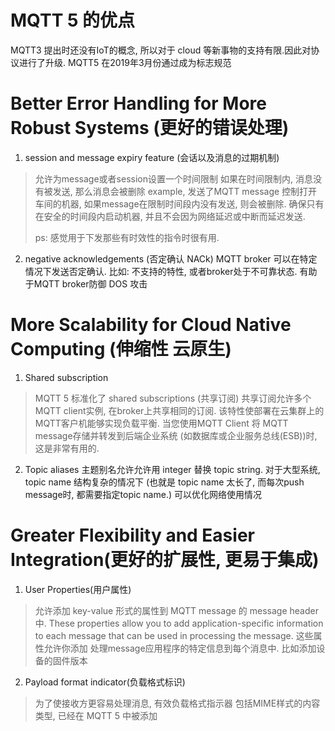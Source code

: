 # MQTT 5 的优点
MQTT3 提出时还没有IoT的概念, 所以对于 cloud 等新事物的支持有限.因此对协议进行了升级.
MQTT5 在2019年3月份通过成为标志规范


# Better Error Handling for More Robust Systems (更好的错误处理)

1. session and message expiry feature (会话以及消息的过期机制)
> 允许为message或者session设置一个时间限制
> 如果在时间限制内, 消息没有被发送, 那么消息会被删除
> example, 发送了MQTT message 控制打开车间的机器, 
> 如果message在限制时间段内没有发送, 则会被删除.
> 确保只有在安全的时间段内启动机器, 并且不会因为网络延迟或中断而延迟发送.
>
> ps: 感觉用于下发那些有时效性的指令时很有用.


2. negative acknowledgements (否定确认 NACk)
MQTT broker 可以在特定情况下发送否定确认.
比如: 不支持的特性, 或者broker处于不可靠状态.
有助于MQTT broker防御 DOS 攻击

# More Scalability for Cloud Native Computing (伸缩性 云原生)

1. Shared subscription
> MQTT 5 标准化了 shared subscriptions (共享订阅)
> 共享订阅允许多个MQTT client实例, 在broker上共享相同的订阅.
> 该特性使部署在云集群上的MQTT客户机能够实现负载平衡.
> 当您使用MQTT Client 将 MQTT message存储并转发到后端企业系统
> (如数据库或企业服务总线(ESB))时, 这是非常有用的.

2. Topic aliases
主题别名允许允许用 integer 替换 topic string.
对于大型系统, topic name 结构复杂的情况下
(也就是 topic name 太长了, 而每次push message时, 都需要指定topic name.)
可以优化网络使用情况


# Greater Flexibility and Easier Integration(更好的扩展性, 更易于集成)

1. User Properties(用户属性)
> 允许添加 key-value 形式的属性到 MQTT message 的 message header 中.
> These properties allow you to add application-specific information to each message that can be used in processing the message.
> 这些属性允许你添加 处理message应用程序的特定信息到每个消息中.
> 比如添加设备的固件版本

2. Payload format indicator(负载格式标识)
> 为了使接收方更容易处理消息, 有效负载格式指示器
> 包括MIME样式的内容类型, 已经在 MQTT 5 中被添加



